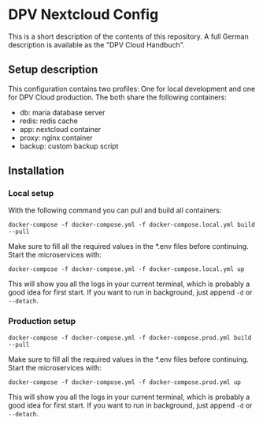 # DPV Nextcloud Config

This is a short description of the contents of this repository. A full German description is 
available as the "DPV Cloud Handbuch". 

## Setup description
This configuration contains two profiles: One for local development and one for DPV Cloud 
production. The both share the following containers: 

- db: maria database server
- redis: redis cache
- app: nextcloud container 
- proxy: nginx container 
- backup: custom backup script

## Installation

### Local setup
With the following command you can pull and build all containers: 
```
docker-compose -f docker-compose.yml -f docker-compose.local.yml build --pull
```
Make sure to fill all the required values in the *.env files before continuing. 
Start the microservices with: 
```
docker-compose -f docker-compose.yml -f docker-compose.local.yml up
```
This will show you all the logs in your current terminal, which is probably a good 
idea for first start. If you want to run in background, just append `-d` or `--detach`.

### Production setup
```
docker-compose -f docker-compose.yml -f docker-compose.prod.yml build --pull
```
Make sure to fill all the required values in the *.env files before continuing.
Start the microservices with:
```
docker-compose -f docker-compose.yml -f docker-compose.prod.yml up
```
This will show you all the logs in your current terminal, which is probably a good
idea for first start. If you want to run in background, just append `-d` or `--detach`.
